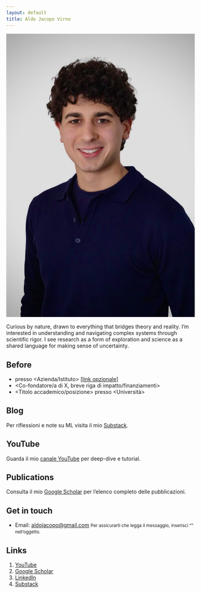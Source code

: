 ```yaml
---
layout: default
title: Aldo Jacopo Virno
---
```


<img class="profile-picture" src="me.jpg" alt="Portrait">

Curious by nature, drawn to everything that bridges theory and reality. I’m interested in understanding and navigating complex systems through scientific rigor. I see research as a form of exploration and science as a shared language for making sense of uncertainty.

## Before

- <Ruolo precedente> presso <Azienda/Istituto> [[link opzionale]](#)
- <Co-fondatore/a di X, breve riga di impatto/finanziamenti> 
- <Titolo accademico/posizione> presso <Università>

## Blog

Per riflessioni e note su ML visita il mio [Substack](https://<tuo-substack>).

## YouTube

Guarda il mio [canale YouTube](https://youtube.com/@<tuo-canale>) per deep-dive e tutorial.

## Publications

Consulta il mio [Google Scholar](https://scholar.google.com/citations?user=<ID>) per l’elenco completo delle pubblicazioni.

## Get in touch

- Email: aldojacopo@gmail.com
<small>Per assicurarti che legga il messaggio, inserisci “<frase-chiave>” nell’oggetto.</small>

## Links

1. [YouTube](https://youtube.com/@<tuo-canale>)
2. [Google Scholar](https://scholar.google.com/citations?user=<ID>)
3. [LinkedIn](https://www.linkedin.com/in/<username>/)
4. [Substack](https://<tuo-substack>)

